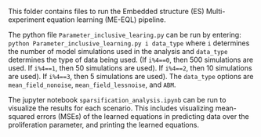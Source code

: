 This folder contains files to run the Embedded structure (ES) Multi-experiment equation learning (ME-EQL) pipeline. 

The python file `Parameter_inclusive_learing.py` can be run by entering: ```python Parameter_inclusive_learning.py i data_type``` where `i` determines the number of model simulations used in the analysis and `data_type` determines the type of data being used. (If `i%4==0`, then 500 simulations are used. If `i%4==1`, then 50 simulations are used). If `i%4==2`, then 10 simulations are used). If `i%4==3`, then 5 simulations are used). The `data_type` options are `mean_field_nonoise`, `mean_field_lessnoise`, and `ABM`.

The jupyter notebook `sparsification_analysis.ipynb` can be run to visualize the results for each scenario. This includes visualizing mean-squared errors (MSEs) of the learned equations in predicting data over the proliferation parameter, and printing the learned equations.
